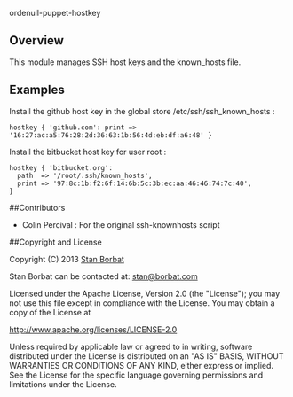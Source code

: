 ordenull-puppet-hostkey

## Overview

This module manages SSH host keys and the known_hosts file.

## Examples

Install the github host key in the global store /etc/ssh/ssh_known_hosts :

    hostkey { 'github.com': print => '16:27:ac:a5:76:28:2d:36:63:1b:56:4d:eb:df:a6:48' }

Install the bitbucket host key for user root :

    hostkey { 'bitbucket.org': 
      path  => '/root/.ssh/known_hosts',
      print => '97:8c:1b:f2:6f:14:6b:5c:3b:ec:aa:46:46:74:7c:40',
    }

##Contributors

* Colin Percival : For the original ssh-knownhosts script

##Copyright and License

Copyright (C) 2013 [Stan Borbat](http://stan.borbat.com)

Stan Borbat can be contacted at: stan@borbat.com

Licensed under the Apache License, Version 2.0 (the "License");
you may not use this file except in compliance with the License.
You may obtain a copy of the License at

  http://www.apache.org/licenses/LICENSE-2.0

Unless required by applicable law or agreed to in writing, software
distributed under the License is distributed on an "AS IS" BASIS,
WITHOUT WARRANTIES OR CONDITIONS OF ANY KIND, either express or implied.
See the License for the specific language governing permissions and
limitations under the License.
